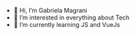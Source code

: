 - 👋 Hi, I’m Gabriela Magrani
- 👀 I’m interested in everything about Tech 
- 🌱 I’m currently learning JS and VueJs

<!---
gabmagrani/gabmagrani is a ✨ special ✨ repository because its `README.md` (this file) appears on your GitHub profile.
You can click the Preview link to take a look at your changes.
--->
